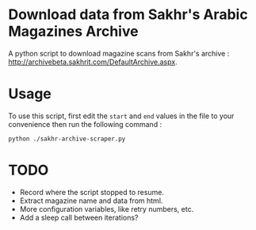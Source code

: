 Download data from Sakhr's Arabic Magazines Archive
===================================================

A python script to download magazine scans from Sakhr's archive : http://archivebeta.sakhrit.com/DefaultArchive.aspx.


Usage
=====

To use this script, first edit the `start` and `end` values in the file to your convenience then run the following command :

```python ./sakhr-archive-scraper.py```



TODO
====

* Record where the script stopped to resume.
* Extract magazine name and data from html.
* More configuration variables, like retry numbers, etc.
* Add a sleep call between iterations?
